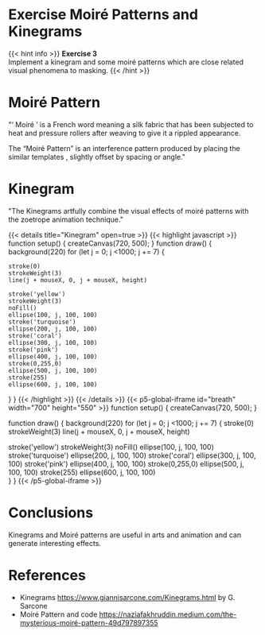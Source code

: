 # Exercise Moiré Patterns and Kinegrams 

{{< hint info >}}
**Exercise 3**  
Implement a kinegram and some moiré patterns which are close related visual phenomena to masking.
{{< /hint >}}

# Moiré Pattern

"‘ Moiré ’ is a French word meaning a silk fabric that has been subjected to heat and pressure rollers after weaving to give it a rippled appearance.

The “Moiré Pattern” is an interference pattern produced by placing the similar templates , slightly offset by spacing or angle." 

# Kinegram

"The Kinegrams artfully combine the visual effects of moiré patterns with the zoetrope animation technique."

{{< details title="Kinegram" open=true >}}
{{< highlight javascript >}}
function setup() {
  createCanvas(720, 500);
}
function draw() {
 background(220)
  for (let j = 0; j <1000; j += 7) {
  
    stroke(0)
    strokeWeight(3)
    line(j + mouseX, 0, j + mouseX, height)

    stroke('yellow')
    strokeWeight(3)
    noFill()
    ellipse(100, j, 100, 100)
    stroke('turquoise')
    ellipse(200, j, 100, 100)
    stroke('coral')
    ellipse(300, j, 100, 100)
    stroke('pink')
    ellipse(400, j, 100, 100)
    stroke(0,255,0)
    ellipse(500, j, 100, 100)
    stroke(255)
    ellipse(600, j, 100, 100)   
 
  }
}
{{< /highlight >}}
{{< /details >}} 
 {{< p5-global-iframe id="breath" width="700" height="550" >}} function setup() { createCanvas(720, 500); }

function draw() { 
  background(220) 
  for (let j = 0; j <1000; j += 7) {
  stroke(0)
  strokeWeight(3)
  line(j + mouseX, 0, j + mouseX, height)

  stroke('yellow')
  strokeWeight(3)
  noFill()
  ellipse(100, j, 100, 100)
  stroke('turquoise')
  ellipse(200, j, 100, 100)
  stroke('coral')
  ellipse(300, j, 100, 100)
  stroke('pink')
  ellipse(400, j, 100, 100)
  stroke(0,255,0)
  ellipse(500, j, 100, 100)
  stroke(255)
  ellipse(600, j, 100, 100)   
  } 
} 
{{< /p5-global-iframe >}}


# Conclusions
Kinegrams and Moiré patterns are useful in arts and animation and can generate interesting effects.

# References
* Kinegrams https://www.giannisarcone.com/Kinegrams.html by G. Sarcone
* Moiré Pattern and code https://naziafakhruddin.medium.com/the-mysterious-moiré-pattern-49d797897355

